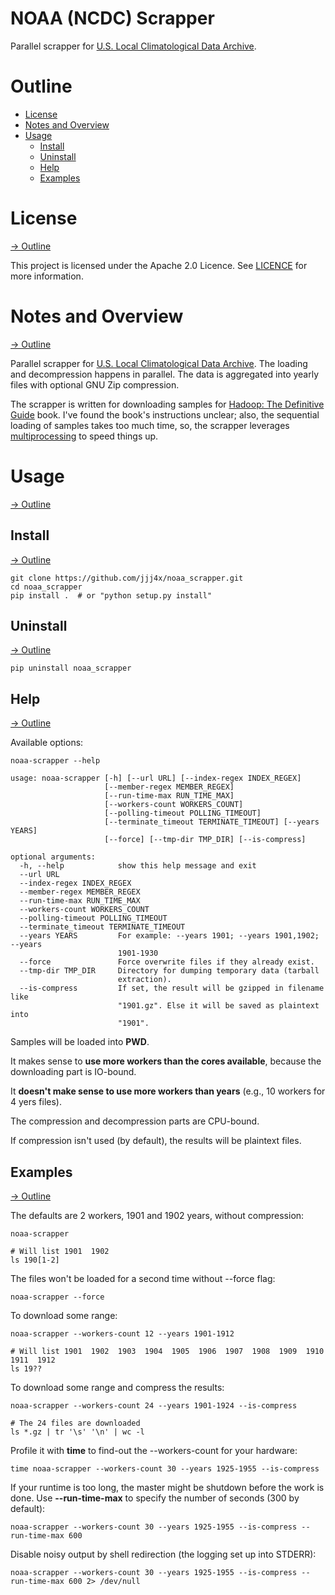 # NOAA (NCDC) Scrapper

Parallel scrapper for [U.S. Local Climatological Data Archive](https://www.ncei.noaa.gov/data/global-hourly/archive/isd/).


# Outline

* [License](#license)
* [Notes and Overview](#notes-and-overview)
* [Usage](#usage)
  * [Install](#install)
  * [Uninstall](#uninstall)
  * [Help](#help)
  * [Examples](#examples)


# License
[-> Outline](#outline)

This project is licensed under the Apache 2.0 Licence. See [LICENCE](./LICENSE)
for more information.


# Notes and Overview
[-> Outline](#outline)

Parallel scrapper for [U.S. Local Climatological Data Archive](https://www.ncei.noaa.gov/data/global-hourly/archive/isd/).
The loading and decompression happens in parallel. The data is aggregated into
yearly files with optional GNU Zip compression.

The scrapper is written for downloading samples for
[Hadoop: The Definitive Guide](https://github.com/tomwhite/hadoop-book/) book.
I've found the book's instructions unclear; also, the sequential loading of
samples takes too much time, so, the scrapper leverages
[multiprocessing](https://docs.python.org/3/library/multiprocessing.html)
to speed things up.


# Usage
[-> Outline](#outline)

## Install
[-> Outline](#outline)

```shell script
git clone https://github.com/jjj4x/noaa_scrapper.git
cd noaa_scrapper
pip install .  # or "python setup.py install"
```

## Uninstall
[-> Outline](#outline)

```shell script
pip uninstall noaa_scrapper
```

## Help
[-> Outline](#outline)

Available options:
```shell script
noaa-scrapper --help
```

```text
usage: noaa-scrapper [-h] [--url URL] [--index-regex INDEX_REGEX]
                     [--member-regex MEMBER_REGEX]
                     [--run-time-max RUN_TIME_MAX]
                     [--workers-count WORKERS_COUNT]
                     [--polling-timeout POLLING_TIMEOUT]
                     [--terminate_timeout TERMINATE_TIMEOUT] [--years YEARS]
                     [--force] [--tmp-dir TMP_DIR] [--is-compress]

optional arguments:
  -h, --help            show this help message and exit
  --url URL
  --index-regex INDEX_REGEX
  --member-regex MEMBER_REGEX
  --run-time-max RUN_TIME_MAX
  --workers-count WORKERS_COUNT
  --polling-timeout POLLING_TIMEOUT
  --terminate_timeout TERMINATE_TIMEOUT
  --years YEARS         For example: --years 1901; --years 1901,1902; --years
                        1901-1930
  --force               Force overwrite files if they already exist.
  --tmp-dir TMP_DIR     Directory for dumping temporary data (tarball
                        extraction).
  --is-compress         If set, the result will be gzipped in filename like
                        "1901.gz". Else it will be saved as plaintext into
                        "1901".
```

Samples will be loaded into **PWD**.

It makes sense to **use more workers than the cores available**,
because the downloading part is IO-bound.

It **doesn't make sense to use more workers than years** (e.g., 10 workers for 4 yers files).

The compression and decompression parts are CPU-bound.

If compression isn't used (by default), the results will be plaintext files.


## Examples
[-> Outline](#outline)

The defaults are 2 workers, 1901 and 1902 years, without compression:
```shell script
noaa-scrapper

# Will list 1901  1902
ls 190[1-2]
```

The files won't be loaded for a second time without --force flag:
```shell script
noaa-scrapper --force
```

To download some range:
```shell script
noaa-scrapper --workers-count 12 --years 1901-1912

# Will list 1901  1902  1903  1904  1905  1906  1907  1908  1909  1910  1911  1912
ls 19??
```

To download some range and compress the results:
```shell script
noaa-scrapper --workers-count 24 --years 1901-1924 --is-compress

# The 24 files are downloaded
ls *.gz | tr '\s' '\n' | wc -l
```

Profile it with **time** to find-out the --workers-count for your hardware:
```shell script
time noaa-scrapper --workers-count 30 --years 1925-1955 --is-compress
```

If your runtime is too long, the master might be shutdown before the work is done.
Use **--run-time-max** to specify the number of seconds (300 by default):
```shell script
noaa-scrapper --workers-count 30 --years 1925-1955 --is-compress --run-time-max 600
```

Disable noisy output by shell redirection (the logging set up into STDERR):
```shell script
noaa-scrapper --workers-count 30 --years 1925-1955 --is-compress --run-time-max 600 2> /dev/null
```
